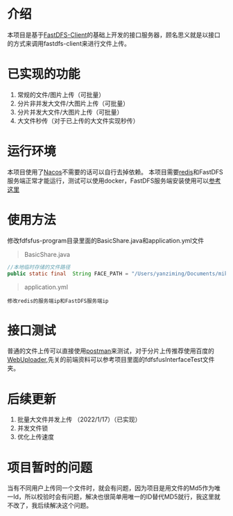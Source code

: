 # 介绍
本项目是基于[FastDFS-Client](https://github.com/tobato/FastDFS_Client)的基础上开发的接口服务器，顾名思义就是以接口的方式来调用fastdfs-client来进行文件上传。

# 已实现的功能
1. 常规的文件/图片上传（可批量）
2. 分片非并发大文件/大图片上传（可批量）
3. 分片并发大文件/大图片上传（可批量）
4. 大文件秒传（对于已上传的大文件实现秒传）

# 运行环境
本项目使用了[Nacos](https://nacos.io/zh-cn/docs/quick-start.html)不需要的话可以自行去掉依赖。
本项目需要[redis](https://redis.io/)和FastDFS服务端正常才能运行，测试可以使用docker，FastDFS服务端安装使用可以[参考这里](https://github.com/tobato/FastDFS_Client/wiki/%E5%87%86%E5%A4%87Docker%E6%B5%8B%E8%AF%95%E9%95%9C%E5%83%8F)

# 使用方法
修改fdfsfus-program目录里面的BasicShare.java和application.yml文件
>BasicShare.java
```java  
//本地临时存储的文件路径
public static final  String FACE_PATH = "/Users/yanziming/Documents/mike/fdfs";
```
>application.yml
``` 
修改redis的服务端ip和FastDFS服务端ip
```

# 接口测试
普通的文件上传可以直接使用[postman](https://www.postman.com/)来测试，对于分片上传推荐使用百度的[WebUploader](http://fex.baidu.com/webuploader/),先关的前端资料可以参考项目里面的fdfsfusInterfaceTest文件夹。

# 后续更新
1. 批量大文件并发上传 （2022/1/17）（已实现）
2. 并发文件锁
3. 优化上传速度

# 项目暂时的问题
当有不同用户上传同一个文件时，就会有问题，因为项目是用文件的Md5作为唯一Id，所以校验时会有问题，解决也很简单用唯一的ID替代MD5就行，我这里就不改了，我后续解决这个问题。




